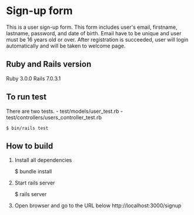 # Sign-up form

This is a user sign-up form. This form includes user's email, firstname, lastname, password, and date of birth. Email have to be unique and user must be 16 years old or over. After registration is succeeded, user will login automatically and will be taken to welcome page. 

## Ruby and Rails version
Ruby 3.0.0
Rails 7.0.3.1

## To run test
There are two tests.
    - test/models/user_test.rb
    - test/controllers/users_controller_test.rb

    $ bin/rails test 

## How to build
1. Install all dependencies

    $ bundle install

2. Start rails server

    $ rails server

3. Open browser and go to the URL below
    http://localhost:3000/signup
